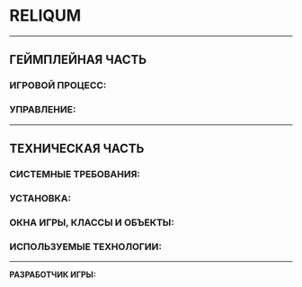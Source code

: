 # RELIQUM

---

## ГЕЙМПЛЕЙНАЯ ЧАСТЬ

### ИГРОВОЙ ПРОЦЕСС:

### УПРАВЛЕНИЕ:

---

## ТЕХНИЧЕСКАЯ ЧАСТЬ

### СИСТЕМНЫЕ ТРЕБОВАНИЯ:

### УСТАНОВКА:

### ОКНА ИГРЫ, КЛАССЫ И ОБЪЕКТЫ:

### ИСПОЛЬЗУЕМЫЕ ТЕХНОЛОГИИ:

---

**РАЗРАБОТЧИК ИГРЫ:**
